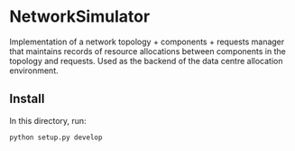 # NetworkSimulator

Implementation of a network topology + components + requests manager that maintains records of resource allocations between components in the topology and requests. Used as the backend of the data centre allocation environment. 

## Install

In this directory, run:

```bash
python setup.py develop
```